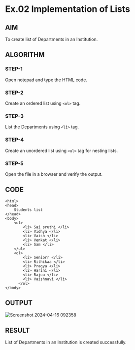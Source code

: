 # Ex.02 Implementation of Lists
## AIM
  To create list of Departments in an Institution.

## ALGORITHM
### STEP-1
  Open notepad and type the HTML code.

### STEP-2
  Create an ordered list using ```<ol>``` tag.

### STEP-3
  List the Departments using ```<li>``` tag.

### STEP-4
  Create an unordered list using ```<ul>``` tag for nesting lists.

### STEP-5
  Open the file in a browser and verify the output.
  
## CODE
    <html>
    <head>
        Students list 
    </head>
    <body>
        <ul>
            <li> Sai sruthi </li>
            <li> Vidhya </li>
            <li> Vaish </li>
            <li> Venkat </li>
            <li> Sam </li>
        </ul>
        <ol>
            <li> Seniorr </li>
            <li> Rithikaa </li>
            <li> Pragya </li> 
            <li> Harini </li>
            <li> Rajuu </li>
            <li> Vaishnavi </li>
          </ol>
    </body>
            
            
        
  
</html>

## OUTPUT
![Screenshot 2024-04-16 092358](https://github.com/Vaishnavi212223250026/Ex02_Web-Design/assets/166065602/74ea93a2-2494-4c4e-ae8c-92e4d9f9c8ca)


## RESULT
  List of Departments in an Institution is created successfully.
